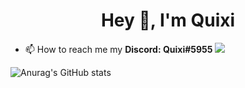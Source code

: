 <h1 align="center">Hey 👋, I'm Quixi</h1>

- 📫 How to reach me my **Discord: Quixi#5955**
![](https://komarev.com/ghpvc/?username=Quixixd&color=blue)

![Anurag's GitHub stats](https://github-readme-stats.vercel.app/api?username=Quixixd&show_icons=true&theme=radical)

